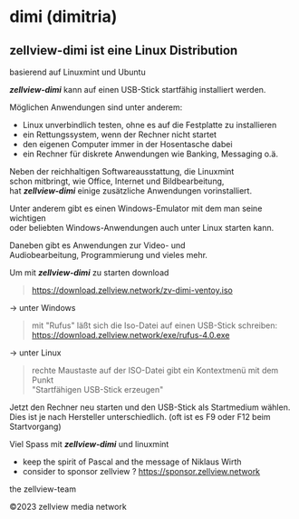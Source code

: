 # dimi (dimitria)

## zellview-dimi ist eine Linux Distribution  
basierend auf Linuxmint und Ubuntu  
  
***zellview-dimi***  kann auf einen USB-Stick startfähig installiert werden.  
  
Möglichen Anwendungen sind unter anderem:  
- Linux unverbindlich testen, ohne es auf die Festplatte zu installieren  
- ein Rettungssystem, wenn der Rechner nicht startet  
- den eigenen Computer immer in der Hosentasche dabei  
- ein Rechner für diskrete Anwendungen wie Banking, Messaging o.ä.  
  
Neben der reichhaltigen Softwareausstattung, die Linuxmint  
schon mitbringt, wie Office, Internet und Bildbearbeitung,  
hat ***zellview-dimi*** einige zusätzliche Anwendungen vorinstalliert.  
  
Unter anderem gibt es einen Windows-Emulator mit dem man seine wichtigen  
oder beliebten Windows-Anwendungen auch unter Linux starten kann.  

Daneben gibt es Anwendungen zur Video- und  
Audiobearbeitung, Programmierung und vieles mehr.  

Um mit ***zellview-dimi*** zu starten download  
>https://download.zellview.network/zv-dimi-ventoy.iso  

-> unter Windows  
>mit "Rufus" läßt sich die Iso-Datei auf einen USB-Stick schreiben:    
>https://download.zellview.network/exe/rufus-4.0.exe  

-> unter Linux  
    
> rechte Maustaste auf der ISO-Datei gibt ein Kontextmenü mit dem Punkt  
> "Startfähigen USB-Stick erzeugen"

Jetzt den Rechner neu starten und den USB-Stick als Startmedium wählen.  
Dies ist je nach Hersteller unterschiedlich. (oft ist es F9 oder F12 beim Startvorgang)  
  
Viel Spass mit ***zellview-dimi*** und linuxmint  

+ keep the spirit of Pascal and the message of Niklaus Wirth  
+ consider to sponsor zellview ? https://sponsor.zellview.network  

the zellview-team  

©2023 zellview media network 